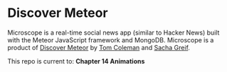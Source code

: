 # Discover Meteor

Microscope is a real-time social news app (similar to Hacker News) built with the Meteor JavaScript framework and MongoDB. Microscope is a product of [Discover Meteor](https://www.discovermeteor.com/) by [Tom Coleman](http://tom.thesnail.org/) and [Sacha Greif](http://sachagreif.com/).

This repo is current to: **Chapter 14 Animations**
